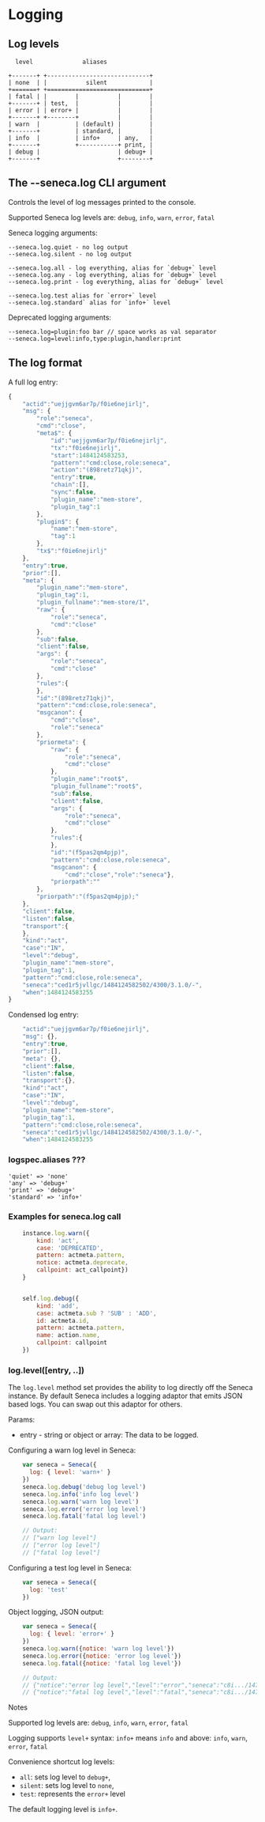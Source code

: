 Logging
=======

## Log levels

      level              aliases
      
    +-------+ +-----------------------------+
    | none  | |           silent            |
    +=======+ +=============================+
    | fatal | |        |           |        |
    +-------+ | test,  |           |        |
    | error | | error+ |           |        |
    +-------+ +--------+           |        |
    | warn  |          | (default) |        |
    +-------+          | standard, |        |
    | info  |          | info+     | any,   |
    +-------+          +-----------+ print, |
    | debug |                      | debug+ |
    +-------+                      +--------+


## The --seneca.log CLI argument

Controls the level of log messages printed to the console.

Supported Seneca log levels are: `debug`, `info`, `warn`, `error`, `fatal`

Seneca logging arguments:

    --seneca.log.quiet - no log output
    --seneca.log.silent - no log output

    --seneca.log.all - log everything, alias for `debug+` level
    --seneca.log.any - log everything, alias for `debug+` level
    --seneca.log.print - log everything, alias for `debug+` level

    --seneca.log.test alias for `error+` level
    --seneca.log.standard` alias for `info+` level

Deprecated logging arguments:

    --seneca.log=plugin:foo bar // space works as val separator
    --seneca.log=level:info,type:plugin,handler:print

## The log format

A full log entry:

```JavaScript
{
    "actid":"uejjgvm6ar7p/f0ie6nejirlj",
    "msg": {
        "role":"seneca",
        "cmd":"close",
        "meta$": {
            "id":"uejjgvm6ar7p/f0ie6nejirlj",
            "tx":"f0ie6nejirlj",
            "start":1484124583253,
            "pattern":"cmd:close,role:seneca",
            "action":"(898retz71qkj)",
            "entry":true,
            "chain":[],
            "sync":false,
            "plugin_name":"mem-store",
            "plugin_tag":1
        },
        "plugin$": {
            "name":"mem-store",
            "tag":1
        },
        "tx$":"f0ie6nejirlj"
    },
    "entry":true,
    "prior":[],
    "meta": {
        "plugin_name":"mem-store",
        "plugin_tag":1,
        "plugin_fullname":"mem-store/1",
        "raw": {
            "role":"seneca",
            "cmd":"close"
        },
        "sub":false,
        "client":false,
        "args": {
            "role":"seneca",
            "cmd":"close"
        },
        "rules":{
        },
        "id":"(898retz71qkj)",
        "pattern":"cmd:close,role:seneca",
        "msgcanon": {
            "cmd":"close",
            "role":"seneca"
        },
        "priormeta": {
            "raw": {
                "role":"seneca",
                "cmd":"close"
            },
            "plugin_name":"root$",
            "plugin_fullname":"root$",
            "sub":false,
            "client":false,
            "args": {
                "role":"seneca",
                "cmd":"close"
            },
            "rules":{
            },
            "id":"(f5pas2qm4pjp)",
            "pattern":"cmd:close,role:seneca",
            "msgcanon": {
                "cmd":"close","role":"seneca"},
            "priorpath":""
        },
        "priorpath":"(f5pas2qm4pjp);"
    },
    "client":false,
    "listen":false,
    "transport":{
    },
    "kind":"act",
    "case":"IN",
    "level":"debug",
    "plugin_name":"mem-store",
    "plugin_tag":1,
    "pattern":"cmd:close,role:seneca",
    "seneca":"ced1r5jvllgc/1484124582502/4300/3.1.0/-",
    "when":1484124583255
}
```

Condensed log entry:

```JavaScript
    "actid":"uejjgvm6ar7p/f0ie6nejirlj",
    "msg": {},
    "entry":true,
    "prior":[],
    "meta": {},
    "client":false,
    "listen":false,
    "transport":{},
    "kind":"act",
    "case":"IN",
    "level":"debug",
    "plugin_name":"mem-store",
    "plugin_tag":1,
    "pattern":"cmd:close,role:seneca",
    "seneca":"ced1r5jvllgc/1484124582502/4300/3.1.0/-",
    "when":1484124583255
```

### logspec.aliases ???

    'quiet' => 'none'
    'any' => 'debug+'
    'print' => 'debug+'
    'standard' => 'info+'
  


### Examples for seneca.log call

```JavaScript
    instance.log.warn({
        kind: 'act',
        case: 'DEPRECATED',
        pattern: actmeta.pattern,
        notice: actmeta.deprecate,
        callpoint: act_callpoint})
    }


    self.log.debug({
        kind: 'add',
        case: actmeta.sub ? 'SUB' : 'ADD',
        id: actmeta.id,
        pattern: actmeta.pattern,
        name: action.name,
        callpoint: callpoint
    })
```

### log.level([entry, ..])

The `log.level` method set provides the ability to log directly off the Seneca instance.
By default Seneca includes a logging adaptor that emits JSON based logs.
You can swap out this adaptor for others.

Params:

- entry - string or object or array: The data to be logged.

Configuring a warn log level in Seneca:

```JavaScript
    var seneca = Seneca({
      log: { level: 'warn+' }
    })
    seneca.log.debug('debug log level')
    seneca.log.info('info log level')
    seneca.log.warn('warn log level')
    seneca.log.error('error log level')
    seneca.log.fatal('fatal log level')

    // Output:
    // ["warn log level"]
    // ["error log level"]
    // ["fatal log level"]
```

Configuring a test log level in Seneca:

```JavaScript
    var seneca = Seneca({
      log: 'test'
    })
```

Object logging, JSON output:

```JavaScript
    var seneca = Seneca({
      log: { level: 'error+' }
    })
    seneca.log.warn({notice: 'warn log level'})
    seneca.log.error({notice: 'error log level'})
    seneca.log.fatal({notice: 'fatal log level'})

    // Output:
    // {"notice":"error log level","level":"error","seneca":"c8i.../147.../13586/3.0.0/-","when":1472737155055}
    // {"notice":"fatal log level","level":"fatal","seneca":"c8i.../147.../13586/3.0.0/-","when":1472737155060}
```

Notes

Supported log levels are: `debug`, `info`, `warn`, `error`, `fatal`

Logging supports `level+` syntax: `info+` means `info` and above: `info`, `warn`, `error`, `fatal`

Convenience shortcut log levels:

- `all`: sets log level to `debug+`,
- `silent`: sets log level to `none`,
- `test`: represents the `error+` level

The default logging level is `info+`.
